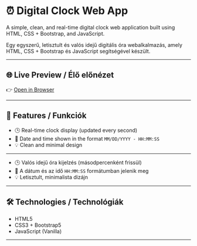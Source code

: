 # ⏰ Digital Clock Web App

A simple, clean, and real-time digital clock web application built using HTML, CSS + Bootstrap, and JavaScript.

Egy egyszerű, letisztult és valós idejű digitális óra webalkalmazás, amely HTML, CSS + Bootstrap és JavaScript segítségével készült.

---

## 🌐 Live Preview / Élő előnézet

👉 [Open in Browser](http://yogyerekdev.nhely.hu/)

---

## 🚀 Features / Funkciók

- 🕒 Real-time clock display (updated every second)  
- 📅 Date and time shown in the format `MM/DD/YYYY - HH:MM:SS`  
- 💡 Clean and minimal design  

---

- 🕒 Valós idejű óra kijelzés (másodpercenként frissül)  
- 📅 A dátum és az idő `HH:MM:SS` formátumban jelenik meg  
- 💡 Letisztult, minimalista dizájn  

---

## 🛠️ Technologies / Technológiák

- HTML5  
- CSS3 + Bootstrap5
- JavaScript (Vanilla)

---
